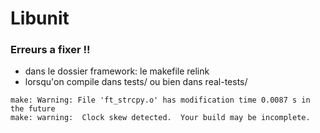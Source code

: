 # Libunit
### Erreurs a fixer !!
- dans le dossier framework: le makefile relink  
- lorsqu'on compile dans tests/ ou bien dans real-tests/  
```
make: Warning: File 'ft_strcpy.o' has modification time 0.0087 s in the future  
make: warning:  Clock skew detected.  Your build may be incomplete.  
```
